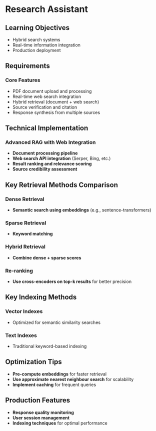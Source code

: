# Research Assistant

## Learning Objectives
- Hybrid search systems
- Real-time information integration
- Production deployment

## Requirements

### Core Features
- PDF document upload and processing
- Real-time web search integration
- Hybrid retrieval (document + web search)
- Source verification and citation
- Response synthesis from multiple sources

## Technical Implementation

### Advanced RAG with Web Integration
- **Document processing pipeline**
- **Web search API integration** (Serper, Bing, etc.)
- **Result ranking and relevance scoring**
- **Source credibility assessment**

## Key Retrieval Methods Comparison

### Dense Retrieval
- **Semantic search using embeddings** (e.g., sentence-transformers)

### Sparse Retrieval
- **Keyword matching**

### Hybrid Retrieval
- **Combine dense + sparse scores**

### Re-ranking
- **Use cross-encoders on top-k results** for better precision

## Key Indexing Methods

### Vector Indexes
- Optimized for semantic similarity searches

### Text Indexes
- Traditional keyword-based indexing

## Optimization Tips

- **Pre-compute embeddings** for faster retrieval
- **Use approximate nearest neighbour search** for scalability
- **Implement caching** for frequent queries

## Production Features

- **Response quality monitoring**
- **User session management**
- **Indexing techniques** for optimal performance